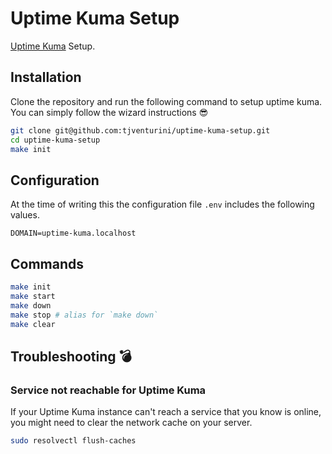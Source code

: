 # Uptime Kuma Setup

[Uptime Kuma](https://uptime.kuma.pet/) Setup.

## Installation

Clone the repository and run the following command to setup uptime kuma. You can simply follow the wizard instructions 😎

```bash
git clone git@github.com:tjventurini/uptime-kuma-setup.git
cd uptime-kuma-setup
make init
```

## Configuration

At the time of writing this the configuration file `.env` includes the following values.

```
DOMAIN=uptime-kuma.localhost
```

## Commands

```bash
make init
make start
make down
make stop # alias for `make down`
make clear
```

## Troubleshooting 💣

### Service not reachable for Uptime Kuma

If your Uptime Kuma instance can't reach a service that you know is online, you might need to clear the network cache on your server.

```bash
sudo resolvectl flush-caches
```